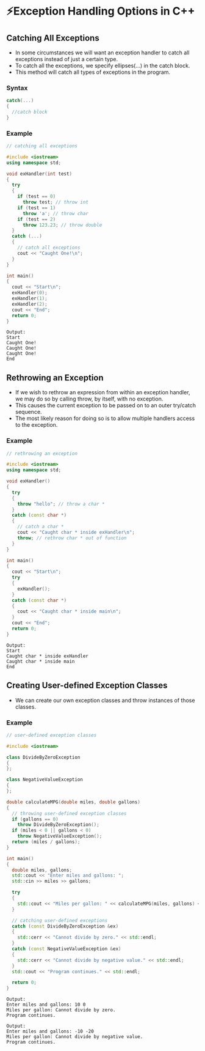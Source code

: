 # ⚡Exception Handling Options in C++

## Catching All Exceptions

- In some circumstances we will want an exception handler to catch all exceptions instead of just a certain type.
- To catch all the exceptions, we specify ellipses(...) in the catch block.
- This method will catch all types of exceptions in the program.

### Syntax

```cpp
catch(...)
{
  //catch block
}
```

### Example

```cpp
// catching all exceptions

#include <iostream>
using namespace std;

void exHandler(int test)
{
  try
  {
    if (test == 0)
      throw test; // throw int
    if (test == 1)
      throw 'a'; // throw char
    if (test == 2)
      throw 123.23; // throw double
  }
  catch (...)
  {
    // catch all exceptions
    cout << "Caught One!\n";
  }
}

int main()
{
  cout << "Start\n";
  exHandler(0);
  exHandler(1);
  exHandler(2);
  cout << "End";
  return 0;
}
```

```
Output:
Start
Caught One!
Caught One!
Caught One!
End
```

## Rethrowing an Exception

- If we wish to rethrow an expression from within an exception handler, we may do so by calling throw, by itself, with no exception.
- This causes the current exception to be passed on to an outer try/catch sequence.
- The most likely reason for doing so is to allow multiple handlers access to the exception.

### Example

```cpp
// rethrowing an exception

#include <iostream>
using namespace std;

void exHandler()
{
  try
  {
    throw "hello"; // throw a char *
  }
  catch (const char *)
  {
    // catch a char *
    cout << "Caught char * inside exHandler\n";
    throw; // rethrow char * out of function
  }
}

int main()
{
  cout << "Start\n";
  try
  {
    exHandler();
  }
  catch (const char *)
  {
    cout << "Caught char * inside main\n";
  }
  cout << "End";
  return 0;
}
```

```
Output:
Start
Caught char * inside exHandler
Caught char * inside main
End
```

## Creating User-defined Exception Classes

- We can create our own exception classes and throw instances of those classes.

### Example

```cpp
// user-defined exception classes

#include <iostream>

class DivideByZeroException
{
};

class NegativeValueException
{
};

double calculateMPG(double miles, double gallons)
{
  // throwing user-defined exception classes
  if (gallons == 0)
    throw DivideByZeroException();
  if (miles < 0 || gallons < 0)
    throw NegativeValueException();
  return (miles / gallons);
}

int main()
{
  double miles, gallons;
  std::cout << "Enter miles and gallons: ";
  std::cin >> miles >> gallons;

  try
  {
    std::cout << "Miles per gallon: " << calculateMPG(miles, gallons) << std::endl;
  }

  // catching user-defined exceptions
  catch (const DivideByZeroException &ex)
  {
    std::cerr << "Cannot divide by zero." << std::endl;
  }
  catch (const NegativeValueException &ex)
  {
    std::cerr << "Cannot divide by negative value." << std::endl;
  }
  std::cout << "Program continues." << std::endl;

  return 0;
}
```

```
Output:
Enter miles and gallons: 10 0
Miles per gallon: Cannot divide by zero.
Program continues.
```

```
Output:
Enter miles and gallons: -10 -20
Miles per gallon: Cannot divide by negative value.
Program continues.
```

